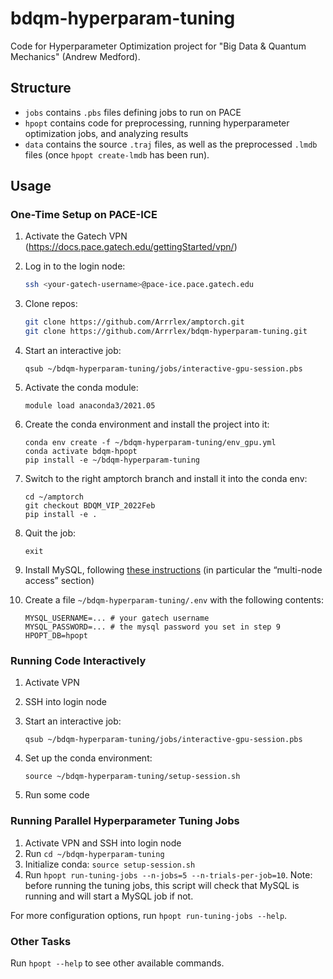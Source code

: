 # bdqm-hyperparam-tuning
Code for Hyperparameter Optimization project for "Big Data &amp; Quantum
Mechanics" (Andrew Medford).

## Structure

- `jobs` contains `.pbs` files defining jobs to run on PACE
- `hpopt` contains code for preprocessing, running hyperparameter optimization
  jobs, and analyzing results
- `data` contains the source `.traj` files, as well as the preprocessed `.lmdb`
  files (once `hpopt create-lmdb` has been run).

## Usage
### One-Time Setup on PACE-ICE

1. Activate the Gatech VPN (https://docs.pace.gatech.edu/gettingStarted/vpn/)
2. Log in to the login node:

    ```bash
    ssh <your-gatech-username>@pace-ice.pace.gatech.edu
    ```

3. Clone repos:

    ```bash
    git clone https://github.com/Arrrlex/amptorch.git
    git clone https://github.com/Arrrlex/bdqm-hyperparam-tuning.git
    ```

4. Start an interactive job:

    ```
    qsub ~/bdqm-hyperparam-tuning/jobs/interactive-gpu-session.pbs
    ```

5. Activate the conda module:

    ```
    module load anaconda3/2021.05
    ```

6. Create the conda environment and install the project into it:

    ```
    conda env create -f ~/bdqm-hyperparam-tuning/env_gpu.yml
    conda activate bdqm-hpopt
    pip install -e ~/bdqm-hyperparam-tuning
    ```

7. Switch to the right amptorch branch and install it into the conda env:

    ```
    cd ~/amptorch
    git checkout BDQM_VIP_2022Feb
    pip install -e .
    ```

8. Quit the job:

    ```
    exit
    ```

9. Install MySQL, following [these instructions](https://docs.pace.gatech.edu/software/mysql/) (in particular the “multi-node access” section)
10. Create a file `~/bdqm-hyperparam-tuning/.env` with the following contents:

    ```
    MYSQL_USERNAME=... # your gatech username
    MYSQL_PASSWORD=... # the mysql password you set in step 9
    HPOPT_DB=hpopt
    ```

### Running Code Interactively

1. Activate VPN
2. SSH into login node
3. Start an interactive job:

    ```
    qsub ~/bdqm-hyperparam-tuning/jobs/interactive-gpu-session.pbs
    ```

4. Set up the conda environment:

    ```
    source ~/bdqm-hyperparam-tuning/setup-session.sh
    ```

5. Run some code

### Running Parallel Hyperparameter Tuning Jobs

1. Activate VPN and SSH into login node
2. Run `cd ~/bdqm-hyperparam-tuning`
3. Initialize conda: `source setup-session.sh`
4. Run `hpopt run-tuning-jobs --n-jobs=5 --n-trials-per-job=10`. Note: before
  running the tuning jobs, this script will check that MySQL is running and will
  start a MySQL job if not.

  For more configuration options, run `hpopt run-tuning-jobs --help`.

### Other Tasks

Run `hpopt --help` to see other available commands.